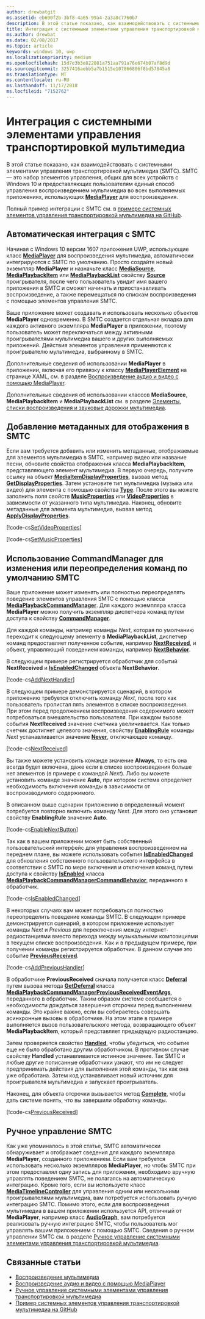 ```yaml
---
author: drewbatgit
ms.assetid: eb690f2b-3bf8-4a65-99a4-2a3a8c7760b7
description: В этой статье показано, как взаимодействовать с системными элементами управления транспортировкой мультимедиа.
title: Интеграция с системными элементами управления транспортировкой мультимедиа
ms.author: drewbat
ms.date: 02/08/2017
ms.topic: article
keywords: windows 10, uwp
ms.localizationpriority: medium
ms.openlocfilehash: 15d7e3b3e822081a751aa791a76e674b07af8d9d
ms.sourcegitcommit: 3257416aebb5a7b1515e107866806f8bd57845a8
ms.translationtype: MT
ms.contentlocale: ru-RU
ms.lasthandoff: 11/17/2018
ms.locfileid: "7152762"
---
```

# <a name="integrate-with-the-system-media-transport-controls"></a>Интеграция с системными элементами управления транспортировкой мультимедиа

В этой статье показано, как взаимодействовать с системными элементами управления транспортировкой мультимедиа (SMTC). SMTC— это набор элементов управления, общих для всех устройств с Windows 10 и предоставляющих пользователям единый способ управления воспроизведением мультимедиа во всех выполняемых приложениях, использующих [**MediaPlayer**](https://msdn.microsoft.com/library/windows/apps/Windows.Media.Playback.MediaPlayer) для воспроизведения.

Полный пример интеграции с SMTC см. в [примере системных элементов управления транспортировкой мультимедиа на GitHub](https://github.com/Microsoft/Windows-universal-samples/tree/dev/Samples/SystemMediaTransportControls).
                    
## <a name="automatic-integration-with-smtc"></a>Автоматическая интеграция с SMTC
Начиная с Windows 10 версии 1607 приложения UWP, использующие класс [**MediaPlayer**](https://msdn.microsoft.com/library/windows/apps/Windows.Media.Playback.MediaPlayer) для воспроизведения мультимедиа, автоматически интегрируются с SMTC по умолчанию. Просто создайте новый экземпляр **MediaPlayer** и назначьте класс [**MediaSource**](https://msdn.microsoft.com/library/windows/apps/Windows.Media.Core.MediaSource), [**MediaPlaybackItem**](https://msdn.microsoft.com/library/windows/apps/Windows.Media.Playback.MediaPlaybackItem) или [**MediaPlaybackList**](https://msdn.microsoft.com/library/windows/apps/Windows.Media.Playback.MediaPlaybackList) свойству [**Source**](https://msdn.microsoft.com/library/windows/apps/Windows.Media.Playback.MediaPlayer.Source) проигрывателя, после чего пользователь увидит имя вашего приложения в SMTC и сможет начинать и приостанавливать воспроизведение, а также перемещаться по спискам воспроизведения с помощью элементов управления SMTC. 

Ваше приложение может создавать и использовать несколько объектов **MediaPlayer** одновременно. В SMTC создается отдельная вкладка для каждого активного экземпляра **MediaPlayer** в приложении, поэтому пользователь может переключаться между активными проигрывателями мультимедиа вашего и других выполняемых приложений. Действия элементов управления применяются к проигрывателю мультимедиа, выбранному в SMTC.

Дополнительные сведения об использовании **MediaPlayer** в приложении, включая его привязку к классу [**MediaPlayerElement**](https://msdn.microsoft.com/library/windows/apps/Windows.UI.Xaml.Controls.MediaPlayerElement) на странице XAML, см. в разделе [Воспроизведение аудио и видео с помощью MediaPlayer](play-audio-and-video-with-mediaplayer.md). 

Дополнительные сведения об использовании классов **MediaSource**, **MediaPlaybackItem** и **MediaPlaybackList** см. в разделе [Элементы, списки воспроизведения и звуковые дорожки мультимедиа](media-playback-with-mediasource.md).

## <a name="add-metadata-to-be-displayed-by-the-smtc"></a>Добавление метаданных для отображения в SMTC
Если вам требуется добавить или изменить метаданные, отображаемые для элементов мультимедиа в SMTC, например видео или название песни, обновите свойства отображения класса **MediaPlaybackItem**, представляющего элемент мультимедиа. В первую очередь, получите ссылку на объект [**MediaItemDisplayProperties**](https://msdn.microsoft.com/library/windows/apps/Windows.Media.Playback.MediaItemDisplayProperties), вызвав метод [**GetDisplayProperties**](https://msdn.microsoft.com/library/windows/apps/Windows.Media.Playback.MediaPlaybackItem.GetDisplayProperties). Затем установите тип мультимедиа (музыка или видео) для элемента с помощью свойства [**Type**](https://msdn.microsoft.com/library/windows/apps/Windows.Media.Playback.MediaItemDisplayProperties.Type). После этого вы можете заполнить поля свойств [**MusicProperties**](https://msdn.microsoft.com/library/windows/apps/Windows.Media.Playback.MediaItemDisplayProperties.MusicProperties) или [**VideoProperties**](https://msdn.microsoft.com/library/windows/apps/Windows.Media.Playback.MediaItemDisplayProperties.VideoProperties) в зависимости от указанного типа мультимедиа. Наконец, обновите метаданные для элемента мультимедиа, вызвав метод [**ApplyDisplayProperties**](https://msdn.microsoft.com/library/windows/apps/mt489923).

[!code-cs[SetVideoProperties](./code/MediaSource_RS1/cs/MainPage.xaml.cs#SnippetSetVideoProperties)]

[!code-cs[SetMusicProperties](./code/MediaSource_RS1/cs/MainPage.xaml.cs#SnippetSetMusicProperties)]

## <a name="use-commandmanager-to-modify-or-override-the-default-smtc-commands"></a>Использование CommandManager для изменения или переопределения команд по умолчанию SMTC
Ваше приложение может изменять или полностью переопределять поведение элементов управления SMTC с помощью класса [**MediaPlaybackCommandManager**](https://msdn.microsoft.com/library/windows/apps/Windows.Media.Playback.MediaPlaybackCommandManager). Для каждого экземпляра класса **MediaPlayer** можно получить экземпляр диспетчера команд путем доступа к свойству [**CommandManager**](https://msdn.microsoft.com/library/windows/apps/Windows.Media.Playback.MediaPlayer.CommandManager).

Для каждой команды, например команды *Next*, которая по умолчанию переходит к следующему элементу в **MediaPlaybackList**, диспетчер команд предоставляет полученное событие, например [**NextReceived**](https://msdn.microsoft.com/library/windows/apps/Windows.Media.Playback.MediaPlaybackCommandManager.NextReceived), и объект, управляющий поведением команды, например [**NextBehavior**](https://msdn.microsoft.com/library/windows/apps/Windows.Media.Playback.MediaPlaybackCommandManager.NextBehavior). 

В следующем примере регистрируется обработчик для событий **NextReceived** и [**IsEnabledChanged**](https://msdn.microsoft.com/library/windows/apps/Windows.Media.Playback.MediaPlaybackCommandManagerCommandBehavior.IsEnabledChanged) объекта **NextBehavior**.

[!code-cs[AddNextHandler](./code/SMTC_RS1/cs/MainPage.xaml.cs#SnippetAddNextHandler)]

В следующем примере демонстрируется сценарий, в котором приложению требуется отключить команду *Next*, после того как пользователь пролистал пять элементов в списке воспроизведения. При этом перед продолжением воспроизведения содержимого может потребоваться вмешательство пользователя. При каждом вызове события **NextReceived** значение счетчика увеличивается. Как только счетчик достигнет целевого значения, свойству [**EnablingRule**](https://msdn.microsoft.com/library/windows/apps/Windows.Media.Playback.MediaPlaybackCommandManagerCommandBehavior.EnablingRule) команды *Next* устанавливается значение [**Never**](https://msdn.microsoft.com/library/windows/apps/Windows.Media.Playback.MediaCommandEnablingRule), отключающее команду. 

[!code-cs[NextReceived](./code/SMTC_RS1/cs/MainPage.xaml.cs#SnippetNextReceived)]

Вы также можете установить команде значение **Always**, то есть она всегда будет включена, даже если в списке воспроизведения больше нет элементов (в примере с командой *Next*). Либо вы можете установить команде значение **Auto**, при котором система определяет необходимость включения команды в зависимости от воспроизводимого содержимого.

В описанном выше сценарии приложению в определенный момент потребуется повторно включить команду *Next*. Для этого оно установит свойству **EnablingRule** значение **Auto**.

[!code-cs[EnableNextButton](./code/SMTC_RS1/cs/MainPage.xaml.cs#SnippetEnableNextButton)]

Так как в вашем приложении может быть собственный пользовательский интерфейс для управления воспроизведением на переднем плане, вы можете использовать события [**IsEnabledChanged**](https://msdn.microsoft.com/library/windows/apps/Windows.Media.Playback.MediaPlaybackCommandManagerCommandBehavior.IsEnabledChanged) для обновления собственного пользовательского интерфейса в соответствии с SMTC по мере включения и отключения команд путем доступа к свойству [**IsEnabled**](https://msdn.microsoft.com/library/windows/apps/Windows.Media.Playback.MediaPlaybackCommandManagerCommandBehavior.IsEnabled) класса [**MediaPlaybackCommandManagerCommandBehavior**](https://msdn.microsoft.com/library/windows/apps/Windows.Media.Playback.MediaPlaybackCommandManagerCommandBehavior), переданного в обработчик.

[!code-cs[IsEnabledChanged](./code/SMTC_RS1/cs/MainPage.xaml.cs#SnippetIsEnabledChanged)]

В некоторых случаях вам может потребоваться полностью переопределить поведение команды SMTC. В следующем примере демонстрируется сценарий, в котором приложение использует команды *Next* и *Previous* для переключения между интернет-радиостанциями вместо перехода между музыкальными композициями в текущем списке воспроизведения. Как и в предыдущем примере, при получении команды регистрируется обработчик. В данном случае это событие [**PreviousReceived**](https://msdn.microsoft.com/library/windows/apps/Windows.Media.Playback.MediaPlaybackCommandManager.PreviousReceived).

[!code-cs[AddPreviousHandler](./code/SMTC_RS1/cs/MainPage.xaml.cs#SnippetAddPreviousHandler)]

В обработчике **PreviousReceived** сначала получается класс [**Deferral**](https://msdn.microsoft.com/library/windows/apps/Windows.Foundation.Deferral) путем вызова метода [**GetDeferral**](https://msdn.microsoft.com/library/windows/apps/Windows.Media.Playback.MediaPlaybackCommandManagerPreviousReceivedEventArgs.GetDeferral) класса [**MediaPlaybackCommandManagerPreviousReceivedEventArgs**](https://msdn.microsoft.com/library/windows/apps/Windows.Media.Playback.MediaPlaybackCommandManagerPreviousReceivedEventArgs), переданного в обработчик. Таким образом системе сообщается о необходимости дождаться завершения отсрочки перед выполнением команды. Это крайне важно, если вы собираетесь совершать асинхронные вызовы в обработчике. На этом этапе в примере выполняется вызов пользовательского метода, возвращающего объект **MediaPlaybackItem**, который представляет предыдущую радиостанцию.

Затем проверяется свойство [**Handled**](https://msdn.microsoft.com/library/windows/apps/Windows.Media.Playback.MediaPlaybackCommandManagerPreviousReceivedEventArgs.Handled), чтобы убедиться, что событие еще не было обработано другим обработчиком. В противном случае свойству **Handled** устанавливается истинное значение. Так SMTC и любые другие пописанные обработчики узнают, что им не следует предпринимать действия для выполнения этой команды, так как она уже обработана. Затем код устанавливает новый источник для проигрывателя мультимедиа и запускает проигрыватель.

Наконец, для объекта отсрочки вызывается метод [**Complete**](https://msdn.microsoft.com/library/windows/apps/Windows.Foundation.Deferral.Complete), чтобы дать системе понять, что вы завершили обработку команды.

[!code-cs[PreviousReceived](./code/SMTC_RS1/cs/MainPage.xaml.cs#SnippetPreviousReceived)]
                
## <a name="manual-control-of-the-smtc"></a>Ручное управление SMTC
Как уже упоминалось в этой статье, SMTC автоматически обнаруживает и отображает сведения для каждого экземпляра **MediaPlayer**, созданного приложением. Если вам требуется использовать несколько экземпляров **MediaPlayer**, но чтобы SMTC при этом предоставлял одну запись для приложения, необходимо вручную управлять поведением SMTC, не полагаясь на автоматическую интеграцию. Кроме того, если вы используете класс [**MediaTimelineController**](https://msdn.microsoft.com/library/windows/apps/Windows.Media.MediaTimelineController) для управления одним или несколькими проигрывателями мультимедиа, вам потребуется использовать ручную интеграцию SMTC. Помимо этого, если для воспроизведения мультимедиа в вашем приложении используется API, отличный от **MediaPlayer**, например класс [**AudioGraph**](https://msdn.microsoft.com/library/windows/apps/Windows.Media.Audio.AudioGraph), вам потребуется реализовать ручную интеграцию SMTC, чтобы пользователь мог управлять вашим приложением с помощью SMTC. Сведения о ручном управлении SMTC см. в разделе [Ручное управление системными элементами управления транспортировкой мультимедиа](system-media-transport-controls.md).



## <a name="related-topics"></a>Связанные статьи
* [Воспроизведение мультимедиа](media-playback.md)
* [Воспроизведение аудио и видео с помощью MediaPlayer](play-audio-and-video-with-mediaplayer.md)
* [Ручное управление системными элементами управления транспортировкой мультимедиа](system-media-transport-controls.md)
* [Пример системных элементов управления транспортировкой мультимедиа на GitHub](https://github.com/Microsoft/Windows-universal-samples/tree/dev/Samples/SystemMediaTransportControls)
 

 




